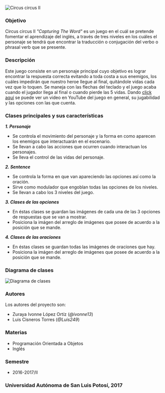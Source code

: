 ![Circus circus II](http://i.imgur.com/OYyAxgA.jpg)

### Objetivo
Circus circus II _"Capturing The Word"_ es un juego en el cuál se pretende fomentar el aprendizaje del inglés, a través de tres niveles en los cuáles el personaje se tendrá que encontrar la traducción o conjugación del verbo o phrasal verb que se presente.

### Descripción
Este juego consiste en un personaje principal cuyo objetivo es lograr encontrar la respuesta correcta evitando a toda costa a sus enemigos, los cuáles impedirán que nuestro heroe llegue al final, quitándole vidas cada vez que lo toquen. Se maneja con las flechas del teclado y el juego acaba cuando el jugador llega al final o cuando pierde las 5 vidas. Dando [click aquí](https://www.youtube.com/watch?v=GTMQTFgxRq8) se puede ver un video en YouTube del juego en general, su jugabilidad y las opciones con las que cuenta.

### Clases principales y sus características
**_1. Personaje_**
* Se controla el movimiento del personaje y la forma en como aparecen los enemigos que interactuarán en el escenario.
* Se llevan a cabo las acciones que ocurren cuando interactuan los personajes. 
* Se lleva el control de las vidas del personaje.

**_2. Sentence_**
* Se controla la forma en que van apareciendo las opciones así como la oración.
* Sirve como modulador que engoblan todas las opciones de los niveles.
* Se llevan a cabo los 3 niveles del juego.

**_3. Clases de las opciones_**
* En éstas clases se guardan las imágenes de cada una de las 3 opciones de respuestas que se van a mostrar.
* Posiciona la imágen del arreglo de imágenes que posee de acuerdo a la posición que se mande.

**_4. Clases  de las oraciones_**
* En éstas clases se guardan todas las imágenes de oraciones que hay.
* Posiciona la imágen del arreglo de imágenes que posee de acuerdo a la posición que se mande.

### Diagrama de clases
![Diagrama de clases](http://i.imgur.com/JWUsut4.png)

### Autores
Los autores del proyecto son:
- Zuraya Ivonne López Ortíz (_@ivonne13_)
- Luis Cisneros Torres (_@Luis249_)

### Materias
- Programación Orientada a Objetos
- Inglés

### Semestre
- 2016-2017/II

### Universidad Autónoma de San Luis Potosí, 2017
